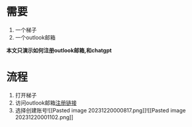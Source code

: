# 需要
1. 一个梯子
2. 一个outlook邮箱

**本文只演示如何注册outlook邮箱,和chatgpt**
# 流程
1. 打开梯子
2. 访问outlook邮箱[注册链接](https://www.microsoft.com/zh-cn/microsoft-365/outlook)
3. 选择创建账号![[Pasted image 20231220000817.png]]![[Pasted image 20231220001102.png]]
